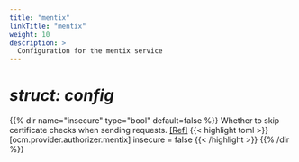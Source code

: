 ```yaml
---
title: "mentix"
linkTitle: "mentix"
weight: 10
description: >
  Configuration for the mentix service
---
```


# _struct: config_

{{% dir name="insecure" type="bool" default=false %}}
Whether to skip certificate checks when sending requests. [[Ref]](https://github.com/cs3org/reva/tree/master/pkg/ocm/provider/authorizer/mentix/mentix.go#L82)
{{< highlight toml >}}
[ocm.provider.authorizer.mentix]
insecure = false
{{< /highlight >}}
{{% /dir %}}

